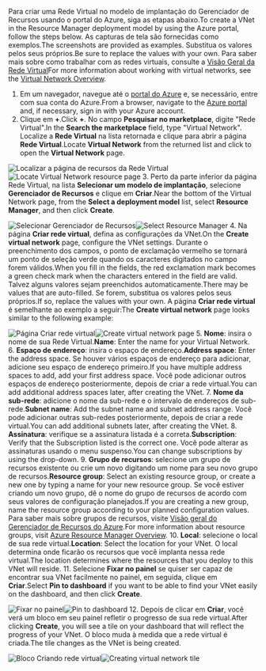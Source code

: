 <span data-ttu-id="b7b07-101">Para criar uma Rede Virtual no modelo de implantação do Gerenciador de Recursos usando o portal do Azure, siga as etapas abaixo.</span><span class="sxs-lookup"><span data-stu-id="b7b07-101">To create a VNet in the Resource Manager deployment model by using the Azure portal, follow the steps below.</span></span> <span data-ttu-id="b7b07-102">As capturas de tela são fornecidas como exemplos.</span><span class="sxs-lookup"><span data-stu-id="b7b07-102">The screenshots are provided as examples.</span></span> <span data-ttu-id="b7b07-103">Substitua os valores pelos seus próprios.</span><span class="sxs-lookup"><span data-stu-id="b7b07-103">Be sure to replace the values with your own.</span></span> <span data-ttu-id="b7b07-104">Para saber mais sobre como trabalhar com as redes virtuais, consulte a [Visão Geral da Rede Virtual](../articles/virtual-network/virtual-networks-overview.md)</span><span class="sxs-lookup"><span data-stu-id="b7b07-104">For more information about working with virtual networks, see the [Virtual Network Overview](../articles/virtual-network/virtual-networks-overview.md).</span></span>

1. <span data-ttu-id="b7b07-105">Em um navegador, navegue até o [portal do Azure](http://portal.azure.com) e, se necessário, entre com sua conta do Azure.</span><span class="sxs-lookup"><span data-stu-id="b7b07-105">From a browser, navigate to the [Azure portal](http://portal.azure.com) and, if necessary, sign in with your Azure account.</span></span>
2. <span data-ttu-id="b7b07-106">Clique em **+**.</span><span class="sxs-lookup"><span data-stu-id="b7b07-106">Click **+**.</span></span> <span data-ttu-id="b7b07-107">No campo **Pesquisar no marketplace**, digite "Rede Virtual".</span><span class="sxs-lookup"><span data-stu-id="b7b07-107">In the **Search the marketplace** field, type "Virtual Network".</span></span> <span data-ttu-id="b7b07-108">Localize a **Rede Virtual** na lista retornada e clique para abrir a página **Rede Virtual**.</span><span class="sxs-lookup"><span data-stu-id="b7b07-108">Locate **Virtual Network** from the returned list and click to open the **Virtual Network** page.</span></span>

  <span data-ttu-id="b7b07-109">![Localizar a página de recursos da Rede Virtual](./media/vpn-gateway-basic-vnet-rm-portal-include/newvnetportal700.png "Localizar a página de recursos da rede virtual")</span><span class="sxs-lookup"><span data-stu-id="b7b07-109">![Locate Virtual Network resource page](./media/vpn-gateway-basic-vnet-rm-portal-include/newvnetportal700.png "Locate virtual network resource page")</span></span>
3. <span data-ttu-id="b7b07-110">Perto da parte inferior da página Rede Virtual, na lista **Selecionar um modelo de implantação**, selecione **Gerenciador de Recursos** e clique em **Criar**.</span><span class="sxs-lookup"><span data-stu-id="b7b07-110">Near the bottom of the Virtual Network page, from the **Select a deployment model** list, select **Resource Manager**, and then click **Create**.</span></span>

  <span data-ttu-id="b7b07-111">![Selecionar Gerenciador de Recursos](./media/vpn-gateway-basic-vnet-rm-portal-include/resourcemanager250.png "Selecionar Gerenciador de Recursos")</span><span class="sxs-lookup"><span data-stu-id="b7b07-111">![Select Resource Manager](./media/vpn-gateway-basic-vnet-rm-portal-include/resourcemanager250.png "Select Resource Manager")</span></span>
4. <span data-ttu-id="b7b07-112">Na página **Criar rede virtual**, defina as configurações da VNet.</span><span class="sxs-lookup"><span data-stu-id="b7b07-112">On the **Create virtual network** page, configure the VNet settings.</span></span> <span data-ttu-id="b7b07-113">Durante o preenchimento dos campos, o ponto de exclamação vermelho se tornará um ponto de seleção verde quando os caracteres digitados no campo forem válidos.</span><span class="sxs-lookup"><span data-stu-id="b7b07-113">When you fill in the fields, the red exclamation mark becomes a green check mark when the characters entered in the field are valid.</span></span> <span data-ttu-id="b7b07-114">Talvez alguns valores sejam preenchidos automaticamente.</span><span class="sxs-lookup"><span data-stu-id="b7b07-114">There may be values that are auto-filled.</span></span> <span data-ttu-id="b7b07-115">Se forem, substitua os valores pelos seus próprios.</span><span class="sxs-lookup"><span data-stu-id="b7b07-115">If so, replace the values with your own.</span></span> <span data-ttu-id="b7b07-116">A página **Criar rede virtual** é semelhante ao exemplo a seguir:</span><span class="sxs-lookup"><span data-stu-id="b7b07-116">The **Create virtual network** page looks similar to the following example:</span></span>

  <span data-ttu-id="b7b07-117">![Página Criar rede virtual](./media/vpn-gateway-basic-vnet-rm-portal-include/createvnet300.png "Página Criar rede virtual")</span><span class="sxs-lookup"><span data-stu-id="b7b07-117">![Create virtual network page](./media/vpn-gateway-basic-vnet-rm-portal-include/createvnet300.png "Create virtual network page")</span></span>
5. <span data-ttu-id="b7b07-118">**Nome**: insira o nome de sua Rede Virtual.</span><span class="sxs-lookup"><span data-stu-id="b7b07-118">**Name**: Enter the name for your Virtual Network.</span></span>
6. <span data-ttu-id="b7b07-119">**Espaço de endereço**: insira o espaço de endereço.</span><span class="sxs-lookup"><span data-stu-id="b7b07-119">**Address space**: Enter the address space.</span></span> <span data-ttu-id="b7b07-120">Se houver vários espaços de endereço para adicionar, adicione seu espaço de endereço primeiro.</span><span class="sxs-lookup"><span data-stu-id="b7b07-120">If you have multiple address spaces to add, add your first address space.</span></span> <span data-ttu-id="b7b07-121">Você pode adicionar outros espaços de endereço posteriormente, depois de criar a rede virtual.</span><span class="sxs-lookup"><span data-stu-id="b7b07-121">You can add additional address spaces later, after creating the VNet.</span></span>
7. <span data-ttu-id="b7b07-122">**Nome da sub-rede**: adicione o nome da sub-rede e o intervalo de endereços de sub-rede.</span><span class="sxs-lookup"><span data-stu-id="b7b07-122">**Subnet name**: Add the subnet name and subnet address range.</span></span> <span data-ttu-id="b7b07-123">Você pode adicionar outras sub-redes posteriormente, depois de criar a rede virtual.</span><span class="sxs-lookup"><span data-stu-id="b7b07-123">You can add additional subnets later, after creating the VNet.</span></span>
8. <span data-ttu-id="b7b07-124">**Assinatura**: verifique se a assinatura listada é a correta.</span><span class="sxs-lookup"><span data-stu-id="b7b07-124">**Subscription**: Verify that the Subscription listed is the correct one.</span></span> <span data-ttu-id="b7b07-125">Você pode alterar as assinaturas usando o menu suspenso.</span><span class="sxs-lookup"><span data-stu-id="b7b07-125">You can change subscriptions by using the drop-down.</span></span>
9. <span data-ttu-id="b7b07-126">**Grupo de recursos**: selecione um grupo de recursos existente ou crie um novo digitando um nome para seu novo grupo de recursos.</span><span class="sxs-lookup"><span data-stu-id="b7b07-126">**Resource group**: Select an existing resource group, or create a new one by typing a name for your new resource group.</span></span> <span data-ttu-id="b7b07-127">Se você estiver criando um novo grupo, dê o nome do grupo de recursos de acordo com seus valores de configuração planejados.</span><span class="sxs-lookup"><span data-stu-id="b7b07-127">If you are creating a new group, name the resource group according to your planned configuration values.</span></span> <span data-ttu-id="b7b07-128">Para saber mais sobre grupos de recursos, visite [Visão geral do Gerenciador de Recursos do Azure](../articles/azure-resource-manager/resource-group-overview.md#resource-groups).</span><span class="sxs-lookup"><span data-stu-id="b7b07-128">For more information about resource groups, visit [Azure Resource Manager Overview](../articles/azure-resource-manager/resource-group-overview.md#resource-groups).</span></span>
10. <span data-ttu-id="b7b07-129">**Local**: selecione o local de sua rede virtual.</span><span class="sxs-lookup"><span data-stu-id="b7b07-129">**Location**: Select the location for your VNet.</span></span> <span data-ttu-id="b7b07-130">O local determina onde ficarão os recursos que você implanta nessa rede virtual.</span><span class="sxs-lookup"><span data-stu-id="b7b07-130">The location determines where the resources that you deploy to this VNet will reside.</span></span>
11. <span data-ttu-id="b7b07-131">Selecione **Fixar no painel** se quiser ser capaz de encontrar sua VNet facilmente no painel, em seguida, clique em **Criar**.</span><span class="sxs-lookup"><span data-stu-id="b7b07-131">Select **Pin to dashboard** if you want to be able to find your VNet easily on the dashboard, and then click **Create**.</span></span>

 <span data-ttu-id="b7b07-132">![Fixar no painel](./media/vpn-gateway-basic-vnet-rm-portal-include/pintodashboard150.png "fixar no painel")</span><span class="sxs-lookup"><span data-stu-id="b7b07-132">![Pin to dashboard](./media/vpn-gateway-basic-vnet-rm-portal-include/pintodashboard150.png "pin to dashboard")</span></span>
12. <span data-ttu-id="b7b07-133">Depois de clicar em **Criar**, você verá um bloco em seu painel refletir o progresso de sua rede virtual.</span><span class="sxs-lookup"><span data-stu-id="b7b07-133">After clicking **Create**, you will see a tile on your dashboard that will reflect the progress of your VNet.</span></span> <span data-ttu-id="b7b07-134">O bloco muda à medida que a rede virtual é criada.</span><span class="sxs-lookup"><span data-stu-id="b7b07-134">The tile changes as the VNet is being created.</span></span>

  <span data-ttu-id="b7b07-135">![Bloco Criando rede virtual](./media/vpn-gateway-basic-vnet-rm-portal-include/deploying150.png "Bloco Criando rede virtual")</span><span class="sxs-lookup"><span data-stu-id="b7b07-135">![Creating virtual network tile](./media/vpn-gateway-basic-vnet-rm-portal-include/deploying150.png "Creating virtual network tile")</span></span>